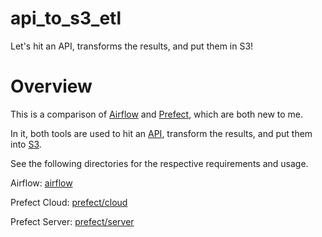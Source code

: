 # api_to_s3_etl
Let's hit an API, transforms the results, and put them in S3!

# Overview

This is a comparison of [Airflow](https://airflow.apache.org/) and [Prefect](https://www.prefect.io/), which are both new to me.

In it, both tools are used to hit an [API](https://newsapi.org/), transform the results, and put them into [S3](https://aws.amazon.com/s3/).

See the following directories for the respective requirements and usage.

Airflow: [airflow](./airflow)

Prefect Cloud: [prefect/cloud](./prefect/cloud)

Prefect Server: [prefect/server](./prefect/server)
